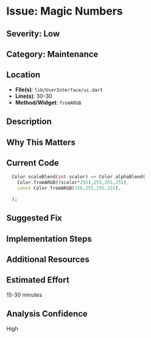 # Issue: Magic Numbers

## Severity: Low

## Category: Maintenance

## Location
- **File(s)**: `lib/UserInterface/ui.dart`
- **Line(s)**: 30-30
- **Method/Widget**: `fromARGB`

## Description


## Why This Matters


## Current Code
```dart
  Color scaleBlend(int scalor) => Color.alphaBlend(
    Color.fromARGB((scalor*255),255,255,255),
    const Color.fromARGB(150,255,255,255),

  ); 

```

## Suggested Fix


## Implementation Steps


## Additional Resources


## Estimated Effort
15-30 minutes

## Analysis Confidence
High
